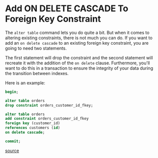 # Add ON DELETE CASCADE To Foreign Key Constraint

The `alter table` command lets you do quite a bit. But when it comes to
altering existing constraints, there is not much you can do. If you want to
add an `on delete cascade` to an existing foreign key constraint, you are
going to need two statements.

The first statement will drop the constraint and the second statement will
recreate it with the addition of the `on delete` clause. Furthermore, you'll
want to do this in a transaction to ensure the integrity of your data during
the transition between indexes.

Here is an example:

```sql
begin;

alter table orders
drop constraint orders_customer_id_fkey;

alter table orders
add constraint orders_customer_id_fkey
foreign key (customer_id)
references customers (id)
on delete cascade;

commit;
```

[source](http://stackoverflow.com/questions/10356484/how-to-add-on-delete-cascade-constraints)
